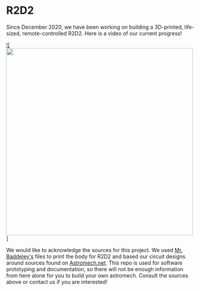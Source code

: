 # R2D2

Since December 2020, we have been working on building a 3D-printed, life-sized, remote-controlled R2D2. Here is a video of our current progress!

[![<img src="https://user-images.githubusercontent.com/44105132/159543853-525ba25b-7c04-4240-aafd-c510c45150c2.jpg" width="500">]](https://youtu.be/_5xbsO9Z580)

We would like to acknowledge the sources for this project. We used [Mr. Baddeley's](https://www.patreon.com/mrbaddeley) files to print the body for R2D2 and based our circuit designs around sources found on [Astromech.net](https://astromech.net/). This repo is used for software prototyping and documentation, so there will not be enough information from here alone for you to build your own astromech. Consult the sources above or contact us if you are interested!
